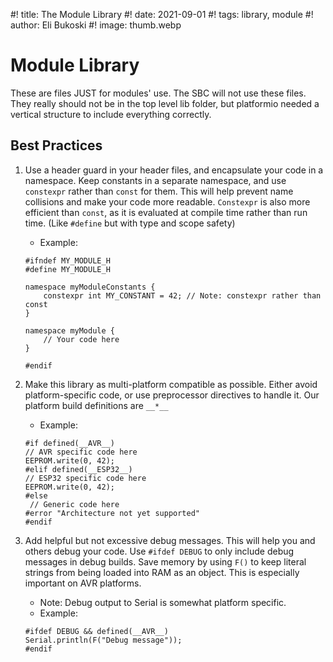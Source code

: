 #! title: The Module Library
#! date: 2021-09-01
#! tags: library, module
#! author: Eli Bukoski
#! image: thumb.webp

# Module Library

These are files JUST for modules' use. The SBC will not use these files.
They really should not be in the top level lib folder, but platformio needed a vertical structure to include everything correctly.

## Best Practices

1. Use a header guard in your header files, and encapsulate your code in a namespace. Keep constants in a separate namespace, and use `constexpr` rather than `const` for them. This will help prevent name collisions and make your code more readable. `Constexpr` is also more efficient than `const`, as it is evaluated at compile time rather than run time. (Like `#define` but with type and scope safety)

   - Example:

   ```
   #ifndef MY_MODULE_H
   #define MY_MODULE_H

   namespace myModuleConstants {
       constexpr int MY_CONSTANT = 42; // Note: constexpr rather than const
   }

   namespace myModule {
       // Your code here
   }

   #endif
   ```

2. Make this library as multi-platform compatible as possible. Either avoid platform-specific code, or use preprocessor directives to handle it. Our platform build definitions are `__*__`
   - Example:
   ```
   #if defined(__AVR__)
   // AVR specific code here
   EEPROM.write(0, 42);
   #elif defined(__ESP32__)
   // ESP32 specific code here
   EEPROM.write(0, 42);
   #else
    // Generic code here
   #error "Architecture not yet supported"
   #endif
   ```
3. Add helpful but not excessive debug messages. This will help you and others debug your code. Use `#ifdef DEBUG` to only include debug messages in debug builds. Save memory by using `F()` to keep literal strings from being loaded into RAM as an object. This is especially important on AVR platforms.
   - Note: Debug output to Serial is somewhat platform specific.
   - Example:
   ```
   #ifdef DEBUG && defined(__AVR__)
   Serial.println(F("Debug message"));
   #endif
   ```
